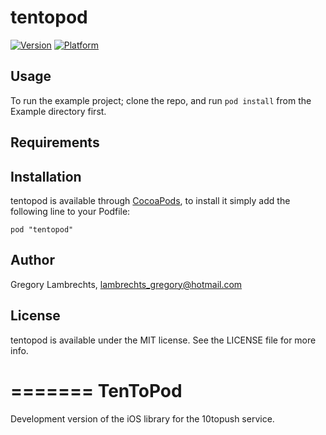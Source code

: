 # tentopod

[![Version](http://cocoapod-badges.herokuapp.com/v/tentopod/badge.png)](http://cocoadocs.org/docsets/tentopod)
[![Platform](http://cocoapod-badges.herokuapp.com/p/tentopod/badge.png)](http://cocoadocs.org/docsets/tentopod)

## Usage

To run the example project; clone the repo, and run `pod install` from the Example directory first.

## Requirements

## Installation

tentopod is available through [CocoaPods](http://cocoapods.org), to install
it simply add the following line to your Podfile:

    pod "tentopod"

## Author

Gregory Lambrechts, lambrechts_gregory@hotmail.com

## License

tentopod is available under the MIT license. See the LICENSE file for more info.

=======
TenToPod
========

Development version of the iOS library for the 10topush service.
